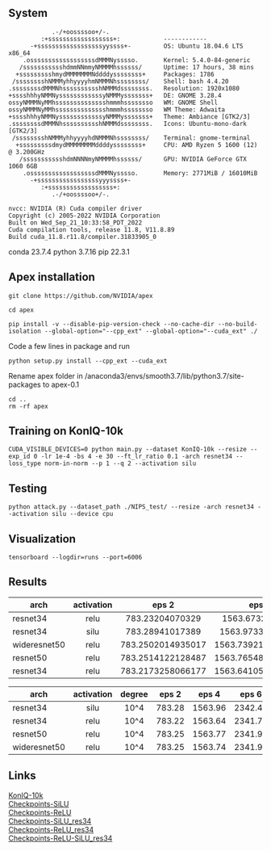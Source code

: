 ## System
```
            .-/+oossssoo+/-.               
         :+ssssssssssssssssss+:            ------------ 
      -+ssssssssssssssssssyyssss+-         OS: Ubuntu 18.04.6 LTS x86_64 
    .ossssssssssssssssssdMMMNysssso.       Kernel: 5.4.0-84-generic 
   /ssssssssssshdmmNNmmyNMMMMhssssss/      Uptime: 17 hours, 38 mins 
  +ssssssssshmydMMMMMMMNddddyssssssss+     Packages: 1786 
 /sssssssshNMMMyhhyyyyhmNMMMNhssssssss/    Shell: bash 4.4.20 
.ssssssssdMMMNhsssssssssshNMMMdssssssss.   Resolution: 1920x1080 
+sssshhhyNMMNyssssssssssssyNMMMysssssss+   DE: GNOME 3.28.4 
ossyNMMMNyMMhsssssssssssssshmmmhssssssso   WM: GNOME Shell 
ossyNMMMNyMMhsssssssssssssshmmmhssssssso   WM Theme: Adwaita 
+sssshhhyNMMNyssssssssssssyNMMMysssssss+   Theme: Ambiance [GTK2/3] 
.ssssssssdMMMNhsssssssssshNMMMdssssssss.   Icons: Ubuntu-mono-dark [GTK2/3] 
 /sssssssshNMMMyhhyyyyhdNMMMNhssssssss/    Terminal: gnome-terminal 
  +sssssssssdmydMMMMMMMMddddyssssssss+     CPU: AMD Ryzen 5 1600 (12) @ 3.200GHz 
   /ssssssssssshdmNNNNmyNMMMMhssssss/      GPU: NVIDIA GeForce GTX 1060 6GB 
    .ossssssssssssssssssdMMMNysssso.       Memory: 2771MiB / 16010MiB 
      -+sssssssssssssssssyyyssss+- 
         :+ssssssssssssssssss+:                                   
            .-/+oossssoo+/-. 
```
```
nvcc: NVIDIA (R) Cuda compiler driver
Copyright (c) 2005-2022 NVIDIA Corporation
Built on Wed_Sep_21_10:33:58_PDT_2022
Cuda compilation tools, release 11.8, V11.8.89
Build cuda_11.8.r11.8/compiler.31833905_0
```

conda 23.7.4
python 3.7.16
pip 22.3.1

## Apex installation
```
git clone https://github.com/NVIDIA/apex
```
```
cd apex
```
```
pip install -v --disable-pip-version-check --no-cache-dir --no-build-isolation --global-option="--cpp_ext" --global-option="--cuda_ext" ./
```
Code a few lines in package and run
```
python setup.py install --cpp_ext --cuda_ext
```
Rename apex folder in /anaconda3/envs/smooth3.7/lib/python3.7/site-packages to apex-0.1
```
cd ..
rm -rf apex
```

## Training on KonIQ-10k
```
CUDA_VISIBLE_DEVICES=0 python main.py --dataset KonIQ-10k --resize --exp_id 0 -lr 1e-4 -bs 4 -e 30 --ft_lr_ratio 0.1 -arch resnet34 --loss_type norm-in-norm --p 1 --q 2 --activation silu
```
## Testing
```
python attack.py --dataset_path ./NIPS_test/ --resize -arch resnet34 --activation silu --device cpu
```

## Visualization
```
tensorboard --logdir=runs --port=6006
```
## Results

| arch | activation | eps 2 | eps 4 | eps 6 | eps 8 | eps 10 |
|------|:----------:|:-----:|:-----:|:-----:|:-----:|-------:|
|resnet34|relu|783.23204070329|1563.6732801795|2341.83929860591|3117.28492379188|3890.36685228347|
|resnet34|silu|783.28941017389|1563.97335231304|2342.45024621486|3118.20954084396|3891.54888689518|
|wideresnet50|relu|783.2502014935017|1563.7392178177834|2341.9534787535667|3117.4952164292336|3890.666365623474|
|resnet50|relu|783.2514122128487|1563.7654811143875|2341.969683766365|3117.523342370987|3890.707716345787|
|resnet34|relu|783.2173258066177|1563.6410564184189|2341.7897522449493|3117.240220308304|3890.296071767807|

| arch | activation | degree | eps 2 | eps 4 | eps 6 | eps 8 | eps 10 | SROCC |
|------|:----------:|:------:|:-----:|:-----:|:-----:|:-----:|:------:|------:|
|	resnet34|	silu|	10^4|	783.28|	1563.96|	2342.46|	3118.32|	3891.82|	0.91|
|	resnet34	|relu	|10^4	|783.22	|1563.64	|2341.79	|3117.24	|3890.3	|0.92|
|	resnet50	|relu	|10^4	|783.25	|1563.77	|2341.97	|3117.52	|3890.71	|0.94|
|	wideresnet50|	relu|	10^4|	783.25|	1563.74|	2341.96	|3117.5	|3890.67|	0.94|
									



## Links
[KonIQ-10k](https://drive.google.com/file/d/13KlUl_Uo68MDjL_ef7INQHf_waDZf4R9/view?usp=drive_link)<br>
[Checkpoints-SiLU](https://drive.google.com/file/d/19sbNdE7EJDQScCWgPuQpxgptYt1YckM0/view?usp=drive_link)<br>
[Checkpoints-ReLU](https://drive.google.com/file/d/1pte9VqUfsD3Eu0DSNQYKQpbtJep2zxEB/view?usp=drive_link)<br>
[Checkpoints-SiLU_res34](https://drive.google.com/file/d/1OrU0zi8-TWI_MkE_1OetBKG-EvQ8hGpX/view?usp=drive_link)<br>
[Checkpoints-ReLU_res34](https://drive.google.com/file/d/1kDGQ96qYbZuXXpqiT-BD-pk8TY_WNtkS/view?usp=drive_link)<br>
[Checkpoints-ReLU-SiLU_res34](https://drive.google.com/file/d/1F-9J2R9j6ID5ln-ZPPcDPzUlXZX0PuFr/view?usp=drive_link)<br>
